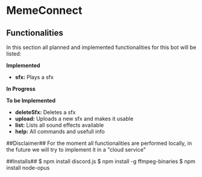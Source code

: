 # MemeConnect #

## Functionalities ##
In this section all planned and implemented functionalities for this bot will be listed:

**Implemented**
- **sfx:** Plays a sfx 

**In Progress**

**To be Implemented**
- **deleteSfx:** Deletes a sfx
- **upload:** Uploads a new sfx and makes it usable
- **list:** Lists all sound effects available
- **help:** All commands and usefull info


##Disclaimer##
For the moment all functionalities are performed locally, in the future we will try to implement it in a "cloud service"

##Installs##
$ npm install discord.js
$ npm install -g ffmpeg-binaries 
$ npm install node-opus